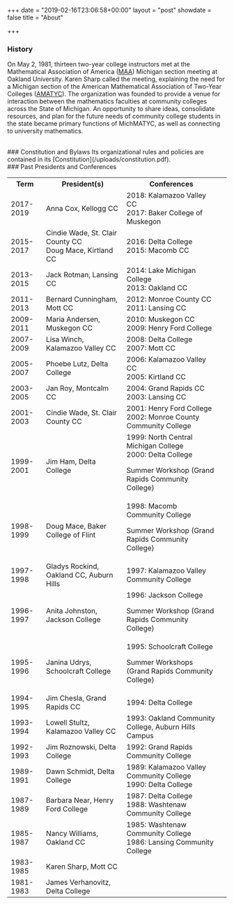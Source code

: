 +++
date = "2019-02-16T23:06:58+00:00"
layout = "post"
showdate = false
title = "About"

+++


### History

On May 2, 1981, thirteen two-year college instructors met at the Mathematical Association of America ([MAA](http://sections.maa.org/Michigan/)) Michigan section meeting at Oakland University. Karen Sharp called the meeting, explaining the need for a Michigan section of the American Mathematical Association of Two-Year Colleges ([AMATYC](http://www.amatyc.org/)). The organization was founded to provide a venue for interaction between the mathematics faculties at community colleges across the State of Michigan. An opportunity to share ideas, consolidate resources, and plan for the future needs of community college students in the state became primary functions of MichMATYC, as well as connecting to university mathematics. 

</br>
### Constitution and Bylaws
Its organizational rules and policies are contained in its [Constitution](/uploads/constitution.pdf).

</br>
### Past Presidents and Conferences
<table class="tg">

<tr>

<th class="tg-c3ow"><b>    Term    </b></th>

<th class="tg-c3ow"><b>President(s)</b></th>

<th class="tg-c3ow"><b>Conferences</b></th>

</tr>

<tr>

<td class>2017-2019</td>
<td class="tg-c3ow">Anna Cox, Kellogg CC</td>

<td class="tg-c3ow">2018: Kalamazoo Valley CC<br>
2017: Baker College of Muskegon</td>
</tr>

<tr>
<td class="tg-c3ow">2015-2017</td>
<td class="tg-c3ow">Cindie Wade, St. Clair County CC <br>  
Doug Mace, Kirtland CC</td>

<td class="tg-c3ow">2016: Delta College <br>  
2015: Macomb CC</td>
</tr>

<tr>
<td class="tg-c3ow">2013-2015</td>
<td class="tg-c3ow">Jack Rotman, Lansing CC</td>

<td class="tg-c3ow">2014: Lake Michigan College<br>
2013: Oakland CC</td>  
</tr>

<tr>
<td class="tg-c3ow">2011-2013</td>
<td class="tg-c3ow">Bernard Cunningham, Mott CC</td>

<td class="tg-c3ow">2012: Monroe County CC<br> 
2011: Lansing CC<td/>
</tr>

<tr>
<td class="tg-c3ow">2009-2011</td>
<td class="tg-c3ow">Maria Andersen, Muskegon CC</td>

<td class="tg-c3ow">2010: Muskegon CC<br>  
2009: Henry Ford College</td>
</tr>

<tr>
<td class="tg-c3ow">2007-2009</td>
<td class="tg-c3ow">Lisa Winch, Kalamazoo Valley CC</td>

<td class="tg-c3ow">2008: Delta College<br>
2007: Mott CC</td>
</tr>

<tr>
<td class="tg-c3ow">2005-2007</td>
<td class="tg-c3ow">Phoebe Lutz, Delta College</td>

<td class="tg-c3ow">2006: Kalamazoo Valley CC <br>  
2005: Kirtland CC</td>
</tr>

<tr>
<td class="tg-c3ow">2003-2005</td>
<td class="tg-c3ow">Jan Roy, Montcalm CC</td>

<td class="tg-c3ow">2004: Grand Rapids CC <br>  
2003: Lansing CC </td>
</tr>

<tr>
<td class="tg-c3ow">2001-2003</td>

<td class="tg-c3ow">Cindie Wade, St. Clair County CC</td>

<td class="tg-c3ow">2001: Henry Ford College <br/>  
2002: Monroe County Community College</td>

</tr>

<tr>

<td class="tg-c3ow">1999-2001</td>

<td class="tg-c3ow">Jim Ham, Delta College</td>

<td class="tg-c3ow">1999: North Central Michigan College <br/>  
2000: Delta College<br/>

Summer Workshop (Grand Rapids Community College)</td>

</tr>

<tr>

<td class="tg-c3ow">1998-1999</td>

<td class="tg-c3ow">Doug Mace, Baker College of Flint</td>

<td class="tg-c3ow">1998: Macomb Community College <br/>

Summer Workshop (Grand Rapids Community College)</td>

</tr>

<tr>

<td class="tg-c3ow">1997-1998</td>

<td class="tg-c3ow">Gladys Rockind, Oakland CC, Auburn Hills</td>

<td class="tg-c3ow">1997: Kalamazoo Valley Community College</td>

</tr>

<tr>

<td class="tg-c3ow">1996-1997</td>

<td class="tg-c3ow">Anita Johnston, Jackson College</td>

<td class="tg-c3ow">1996: Jackson College <br/>

Summer Workshop (Grand Rapids Community College)</td>

</tr>

<tr>

<td class="tg-c3ow">1995-1996</td>

<td class="tg-c3ow">Janina Udrys, Schoolcraft College</td>

<td class="tg-c3ow">1995: Schoolcraft College <br/>

Summer Workshops (Grand Rapids Community College)</td>

</tr>

<tr>

<td class="tg-c3ow">1994-1995</td>

<td class="tg-c3ow">Jim Chesla, Grand Rapids CC</td>

<td class="tg-c3ow">1994: Delta College</td>

</tr>

<tr>

<td class="tg-c3ow">1993-1994</td>

<td class="tg-c3ow">Lowell Stultz, Kalamazoo Valley CC</td>

<td class="tg-c3ow">1993: Oakland Community College, Auburn Hills Campus</td>

</tr>

<tr>

<td class="tg-c3ow">1992-1993</td>

<td class="tg-c3ow">Jim Roznowski, Delta College</td>

<td class="tg-c3ow">1992: Grand Rapids Community College</td>

</tr>

<tr>

<td class="tg-c3ow">1989-1991</td>

<td class="tg-c3ow">Dawn Schmidt, Delta College</td>

<td class="tg-c3ow">1989: Kalamazoo Valley Community College <br/>  
1990: Delta College</td>

</tr>

<tr>

<td class="tg-c3ow">1987-1989</td>

<td class="tg-c3ow">Barbara Near, Henry Ford College</td>

<td class="tg-c3ow">1987: Delta College <br/>  
1988: Washtenaw Community College</td>

</tr>

<tr>

<td class="tg-c3ow">1985-1987</td>

<td class="tg-c3ow">Nancy Williams, Oakland CC</td>

<td class="tg-c3ow">1985: Washtenaw Community College <br/>  
1986: Lansing Community College</td>

</tr>

<tr>

<td class="tg-c3ow">1983-1985</td>

<td class="tg-c3ow">Karen Sharp, Mott CC</td>

<td class="tg-c3ow"></td>

</tr>

<tr>

<td class="tg-c3ow">1981-1983</td>

<td class="tg-c3ow">James Verhanovitz, Delta College</td>

<td class="tg-c3ow"></td>

</tr>

</table>
<br/>
